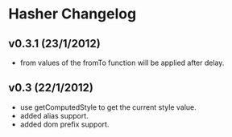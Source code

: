 # Hasher Changelog #


## v0.3.1 (23/1/2012) ##

 - from values of the fromTo function will be applied after delay.


## v0.3 (22/1/2012) ##

 - use getComputedStyle to get the current style value.
 - added alias support.
 - added dom prefix support.

